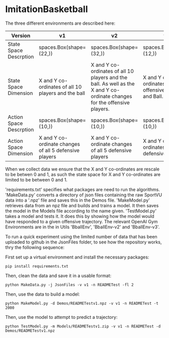 # ImitationBasketball

The three different environments are described here:

| Version                 | v1                                                     | v2                                                                                                                         | v3                                                    |
|-------------------------|--------------------------------------------------------|----------------------------------------------------------------------------------------------------------------------------|-------------------------------------------------------|
| State Space Descrption  | spaces.Box(shape=(22,))                                | spaces.Box(shape=(32,))                                                                                                    | spaces.Box(shape=(12,))                               |
| State Space Dimension   | X and Y co-ordinates of all 10 players and the ball    | X and Y co-ordinates of all 10 players and the ball. As well as the X and Y co-ordinate changes for the offensive players. | X and Y co-ordinates of 5 offensive players and Ball. |
| Action Space Descrption | spaces.Box(shape=(10,))                                | spaces.Box(shape=(10,))                                                                                                    | spaces.Box(shape=(10,))                               |                      |
| Action Space Dimension  | X and Y co-ordinate changes of all 5 defensive players |  X and Y co-ordinate changes of all 5 defensive players                                                                     | X and Y co-ordinates of 5 defensive players.          |                         |                         |

When we collect data we ensure that the X and Y co-ordinates are rescale to be betwen 0 and 1, as such the state space for X and Y co-ordinates are limited to be between 0 and 1.


'requirements.txt' specifies what packages are need to run the algorithms. 
'MakeData.py' converts a directory of json files containing the raw SportVU data into a '.npz' file and saves this in the Demos file.
'MakeModel.py' retrieves data from an npz file and builds and trains a model. It then saves the model in the Models file according to the name given. 
'TestModel.py' takes a model and tests it. It does this by showing how the model would have responded to a given offensive trajectory.
The relevant OpenAI Gym Environments are in the  in Utils 'BballEnv', 'BballEnv-v2' and 'BballEnv-v3'.


To run a quick experiment using the limited number of data that has been uploaded to github in the JsonFiles folder, to see how the repository works, thry the following sequence:

First set up a virtual environment and install the necessary packages:

``` 
pip install requirements.txt
```

Then, clean the data and save it in a usable format:

```
python MakeData.py -j JsonFiles -v v1 -n READMETest -fl 2
```
Then, use the data to build a model:
```
python MakeModel.py -d Demos/READMETestv1.npz -v v1 -n READMETest -t 2000
```
Then, use the model to attempt to predict a trajectory:
``` 
python TestModel.py -m Models/READMETestv1.zip -v v1 -n READMETest -d Demos/READMETestv1.npz
```